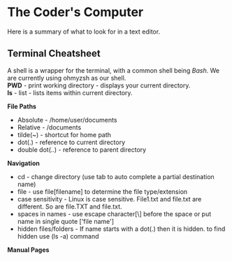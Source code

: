 
# The Coder's Computer  

Here is a summary of what to look for in a text editor.


## Terminal Cheatsheet  

A shell is a wrapper for the terminal, with a common shell being *Bash*. We are currently using ohmyzsh as our shell.  
**PWD** - print working directory - displays your current directory.  
**ls** - list - lists items within current directory. 

**File Paths**   
- Absolute - /home/user/documents  
- Relative - /documents  
- tilde(~) - shortcut for home path  
- dot(.) - reference to current directory  
- double dot(..) - reference to parent directory  

**Navigation**
- cd - change directory (use tab to auto complete a partial destination name)
- file - use file\[filename] to determine the file type/extension
- case sensitivity - Linux is case sensitive. File1.txt and file.txt are different. So are file.TXT and file.txt.
- spaces in names - use escape character\[\\] before the space or put name in single quote \['file name']
- hidden files/folders - If name starts with a dot(.) then it is hidden. to find hidden use (ls -a) command

**Manual Pages**


